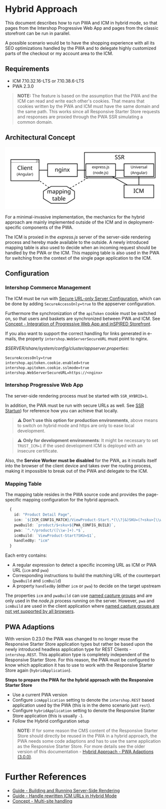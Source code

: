 <!--
kb_concepts
kb_pwa
kb_everyone
kb_sync_latest_only
-->

# Hybrid Approach

This document describes how to run PWA and ICM in hybrid mode, so that pages from the Intershop Progressive Web App and pages from the classic storefront can be run in parallel.

A possible scenario would be to have the shopping experience with all its SEO optimizations handled by the PWA and to delegate highly customized parts of the checkout or my account area to the ICM.

## Requirements

- ICM 7.10.32.16-LTS or 7.10.38.6-LTS
- PWA 2.3.0

> **NOTE:** The feature is based on the assumption that the PWA and the ICM can read and write each other's cookies. That means that cookies written by the PWA and ICM must have the same domain and the same path. This works since all Responsive Starter Store requests and responses are proxied through the PWA SSR simulating a common domain.

## Architectural Concept

![Hybrid Approach Architecture](hybrid-approach-architecture.svg)

For a minimal-invasive implementation, the mechanics for the hybrid approach are mainly implemented outside of the ICM and in deployment-specific components of the PWA.

The ICM is proxied in the _express.js_ server of the server-side rendering process and hereby made available to the outside.
A newly introduced mapping table is also used to decide when an incoming request should be handled by the PWA or the ICM.
This mapping table is also used in the PWA for switching from the context of the single page application to the ICM.

## Configuration

### Intershop Commerce Management

The ICM must be run with [Secure URL-only Server Configuration](https://docs.intershop.com/icm/7.10/olh/oma/en/search.html?searchQuery=SecureAccessOnly), which can be done by adding `SecureAccessOnly=true` to the appserver configuration.

Furthermore the synchronization of the `apiToken` cookie must be switched on, so that users and baskets are synchronized between PWA and ICM.
See [Concept - Integration of Progressive Web App and inSPIRED Storefront](https://support.intershop.com/kb/index.php/Display/2928F6).

If you also want to support the correct handling for links generated in e-mails, the property `intershop.WebServerSecureURL` must point to nginx.

_\$SERVER/share/system/config/cluster/appserver.properties_:

```properties
SecureAccessOnly=true
intershop.apitoken.cookie.enabled=true
intershop.apitoken.cookie.sslmode=true
intershop.WebServerSecureURL=https://<nginx>
```

### Intershop Progressive Web App

The server-side rendering process must be started with `SSR_HYBRID=1`.

In addition, the PWA must be run with secure URLs as well.
See [SSR Startup](../guides/ssr-startup.md#running-with-https)) for reference how you can achieve that locally.

> :warning: **Don't use this option for production environments**, above means to switch on hybrid mode and https are only to ease local development.

> :warning: **Only for development environments**: It might be necessary to set `TRUST_ICM=1` if the used development ICM is deployed with an insecure certificate.

Also, the **Service Worker must be disabled** for the PWA, as it installs itself into the browser of the client device and takes over the routing process, making it impossible to break out of the PWA and delegate to the ICM.

### Mapping Table

The mapping table resides in the PWA source code and provides the page-specific mapping configuration for the hybrid approach.

```typescript
  {
    id: "Product Detail Page",
    icm: `${ICM_CONFIG_MATCH}/ViewProduct-Start.*(\\?|&)SKU=(?<sku>[\\w-]+).*$`,
    pwaBuild: `product/$<sku>${PWA_CONFIG_BUILD}`,
    pwa: `^.*/product/([\\w-]+).*$`,
    icmBuild: `ViewProduct-Start?SKU=$1`,
    handledBy: "icm"
  }
```

Each entry contains:

- A regular expression to detect a specific incoming URL as ICM or PWA URL (`icm` and `pwa`)
- Corresponding instructions to build the matching URL of the counterpart (`pwaBuild` and `icmBuild`)
- A property `handledBy` (either `icm` or `pwa`) to decide on the target upstream

The properties `icm` and `pwaBuild` can use [named capture groups](<https://2ality.com/2017/05/regexp-named-capture-groups.html#replace()-and-named-capture-groups>) and are only used in the _node.js_ process running on the server.
However, `pwa` and `icmBuild` are used in the client application where [named capture groups are not yet supported by all browsers](https://github.com/tc39/proposal-regexp-named-groups#implementations).

## PWA Adaptions

With version 0.23.0 the PWA was changed to no longer reuse the Responsive Starter Store application types but rather be based upon the newly introduced headless application type for REST Clients - `intershop.REST`.
This application type is completely independent of the Responsive Starter Store.
For this reason, the PWA must be configured to know which application it has to use to work with the Responsive Starter Store again (`hybridApplication`).

**Steps to prepare the PWA for the hybrid approach with the Responsive Starter Store**

- Use a current PWA version
- Configure `icmApplication` setting to denote the `intershop.REST` based application used by the PWA (this is in the demo scenario just `rest`).
- Configure `hybridApplication` setting to denote the Responsive Starter Store application (this is usually `-`).
- Follow the Hybrid configuration setup

> **NOTE:** If for some reason the CMS content of the Responsive Starter Store should directly be reused in the PWA in a hybrid approach, the PWA needs some code adaptions and has to use the same application as the Responsive Starter Store. For more details see the older version of this documentation - [Hybrid Approach - PWA Adaptions (3.0.0)](https://github.com/intershop/intershop-pwa/blob/3.0.0/docs/concepts/hybrid-approach.md#pwa-adaptions).

# Further References

- [Guide - Building and Running Server-Side Rendering](../guides/ssr-startup.md)
- [Guide - Handle rewritten ICM URLs in Hybrid Mode](../guides/hybrid-approach-icm-url-rewriting.md)
- [Concept - Multi-site handling](multi-site-handling.md)
